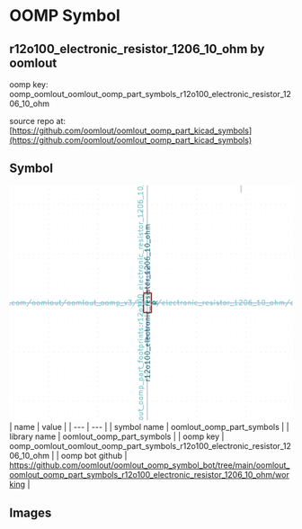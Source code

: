 # OOMP Symbol  
## r12o100_electronic_resistor_1206_10_ohm  by oomlout  
  
oomp key: oomp_oomlout_oomlout_oomp_part_symbols_r12o100_electronic_resistor_1206_10_ohm  
  
source repo at: [https://github.com/oomlout/oomlout_oomp_part_kicad_symbols](https://github.com/oomlout/oomlout_oomp_part_kicad_symbols)  
## Symbol  
  
[![working.png](working_600.png)](working.png)  
| name | value | 
| --- | --- | 
| symbol name | oomlout_oomp_part_symbols | 
| library name | oomlout_oomp_part_symbols | 
| oomp key | oomp_oomlout_oomlout_oomp_part_symbols_r12o100_electronic_resistor_1206_10_ohm | 
| oomp bot github | https://github.com/oomlout/oomlout_oomp_symbol_bot/tree/main/oomlout_oomlout_oomp_part_symbols_r12o100_electronic_resistor_1206_10_ohm/working | 
## Images  
